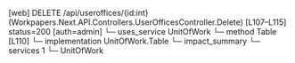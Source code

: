 [web] DELETE /api/useroffices/{id:int}  (Workpapers.Next.API.Controllers.UserOfficesController.Delete)  [L107–L115] status=200 [auth=admin]
  └─ uses_service UnitOfWork
    └─ method Table [L110]
      └─ implementation UnitOfWork.Table
  └─ impact_summary
    └─ services 1
      └─ UnitOfWork

